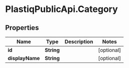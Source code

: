 # PlastiqPublicApi.Category

## Properties

Name | Type | Description | Notes
------------ | ------------- | ------------- | -------------
**id** | **String** |  | [optional] 
**displayName** | **String** |  | [optional] 



